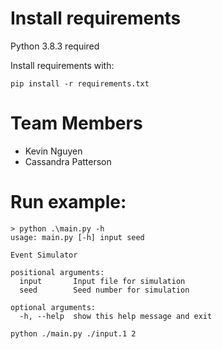 # Install requirements

Python 3.8.3 required

Install requirements with:
```
pip install -r requirements.txt
```

# Team Members

- Kevin Nguyen
- Cassandra Patterson

# Run example:

```
> python .\main.py -h
usage: main.py [-h] input seed

Event Simulator

positional arguments:
  input       Input file for simulation
  seed        Seed number for simulation

optional arguments:
  -h, --help  show this help message and exit
```

```
python ./main.py ./input.1 2
```